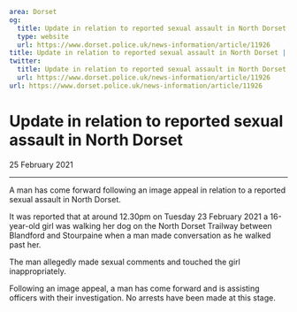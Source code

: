 ```yaml
area: Dorset
og:
  title: Update in relation to reported sexual assault in North Dorset
  type: website
  url: https://www.dorset.police.uk/news-information/article/11926
title: Update in relation to reported sexual assault in North Dorset |
twitter:
  title: Update in relation to reported sexual assault in North Dorset
  url: https://www.dorset.police.uk/news-information/article/11926
url: https://www.dorset.police.uk/news-information/article/11926
```

# Update in relation to reported sexual assault in North Dorset

25 February 2021

* * *

A man has come forward following an image appeal in relation to a reported sexual assault in North Dorset.

It was reported that at around 12.30pm on Tuesday 23 February 2021 a 16-year-old girl was walking her dog on the North Dorset Trailway between Blandford and Stourpaine when a man made conversation as he walked past her.

The man allegedly made sexual comments and touched the girl inappropriately.

Following an image appeal, a man has come forward and is assisting officers with their investigation. No arrests have been made at this stage.
